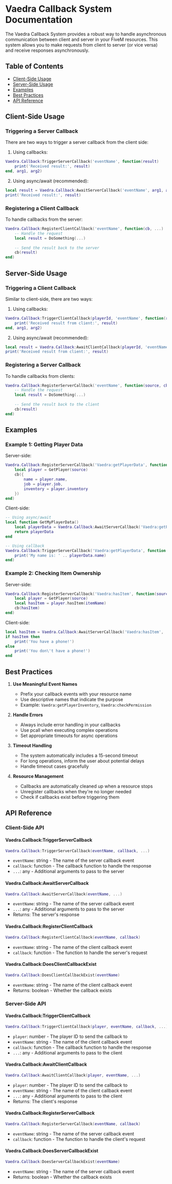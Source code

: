 # Vaedra Callback System Documentation

The Vaedra Callback System provides a robust way to handle asynchronous communication between client and server in your FiveM resources. This system allows you to make requests from client to server (or vice versa) and receive responses asynchronously.

## Table of Contents
- [Client-Side Usage](#client-side-usage)
- [Server-Side Usage](#server-side-usage)
- [Examples](#examples)
- [Best Practices](#best-practices)
- [API Reference](#api-reference)

## Client-Side Usage

### Triggering a Server Callback
There are two ways to trigger a server callback from the client side:

1. Using callbacks:
```lua
Vaedra.Callback:TriggerServerCallback('eventName', function(result)
    print('Received result:', result)
end, arg1, arg2)
```

2. Using async/await (recommended):
```lua
local result = Vaedra.Callback:AwaitServerCallback('eventName', arg1, arg2)
print('Received result:', result)
```

### Registering a Client Callback
To handle callbacks from the server:
```lua
Vaedra.Callback:RegisterClientCallback('eventName', function(cb, ...)
    -- Handle the request
    local result = DoSomething(...)
    
    -- Send the result back to the server
    cb(result)
end)
```

## Server-Side Usage

### Triggering a Client Callback
Similar to client-side, there are two ways:

1. Using callbacks:
```lua
Vaedra.Callback:TriggerClientCallback(playerId, 'eventName', function(result)
    print('Received result from client:', result)
end, arg1, arg2)
```

2. Using async/await (recommended):
```lua
local result = Vaedra.Callback:AwaitClientCallback(playerId, 'eventName', arg1, arg2)
print('Received result from client:', result)
```

### Registering a Server Callback
To handle callbacks from clients:
```lua
Vaedra.Callback:RegisterServerCallback('eventName', function(source, cb, ...)
    -- Handle the request
    local result = DoSomething(...)
    
    -- Send the result back to the client
    cb(result)
end)
```

## Examples

### Example 1: Getting Player Data
Server-side:
```lua
Vaedra.Callback:RegisterServerCallback('Vaedra:getPlayerData', function(source, cb)
    local player = GetPlayer(source)
    cb({
        name = player.name,
        job = player.job,
        inventory = player.inventory
    })
end)
```

Client-side:
```lua
-- Using async/await
local function GetMyPlayerData()
    local playerData = Vaedra.Callback:AwaitServerCallback('Vaedra:getPlayerData')
    return playerData
end

-- Using callback
Vaedra.Callback:TriggerServerCallback('Vaedra:getPlayerData', function(playerData)
    print('My name is: ' .. playerData.name)
end)
```

### Example 2: Checking Item Ownership
Server-side:
```lua
Vaedra.Callback:RegisterServerCallback('Vaedra:hasItem', function(source, cb, itemName)
    local player = GetPlayer(source)
    local hasItem = player.hasItem(itemName)
    cb(hasItem)
end)
```

Client-side:
```lua
local hasItem = Vaedra.Callback:AwaitServerCallback('Vaedra:hasItem', 'phone')
if hasItem then
    print('You have a phone!')
else
    print('You don\'t have a phone!')
end
```

## Best Practices

1. **Use Meaningful Event Names**
   - Prefix your callback events with your resource name
   - Use descriptive names that indicate the purpose
   - Example: `Vaedra:getPlayerInventory`, `Vaedra:checkPermission`

2. **Handle Errors**
   - Always include error handling in your callbacks
   - Use pcall when executing complex operations
   - Set appropriate timeouts for async operations

3. **Timeout Handling**
   - The system automatically includes a 15-second timeout
   - For long operations, inform the user about potential delays
   - Handle timeout cases gracefully

4. **Resource Management**
   - Callbacks are automatically cleaned up when a resource stops
   - Unregister callbacks when they're no longer needed
   - Check if callbacks exist before triggering them

## API Reference

### Client-Side API

#### Vaedra.Callback:TriggerServerCallback
```lua
Vaedra.Callback:TriggerServerCallback(eventName, callback, ...)
```
- `eventName`: string - The name of the server callback event
- `callback`: function - The callback function to handle the response
- `...`: any - Additional arguments to pass to the server

#### Vaedra.Callback:AwaitServerCallback
```lua
Vaedra.Callback:AwaitServerCallback(eventName, ...)
```
- `eventName`: string - The name of the server callback event
- `...`: any - Additional arguments to pass to the server
- Returns: The server's response

#### Vaedra.Callback:RegisterClientCallback
```lua
Vaedra.Callback:RegisterClientCallback(eventName, callback)
```
- `eventName`: string - The name of the client callback event
- `callback`: function - The function to handle the server's request

#### Vaedra.Callback:DoesClientCallbackExist
```lua
Vaedra.Callback:DoesClientCallbackExist(eventName)
```
- `eventName`: string - The name of the client callback event
- Returns: boolean - Whether the callback exists

### Server-Side API

#### Vaedra.Callback:TriggerClientCallback
```lua
Vaedra.Callback:TriggerClientCallback(player, eventName, callback, ...)
```
- `player`: number - The player ID to send the callback to
- `eventName`: string - The name of the client callback event
- `callback`: function - The callback function to handle the response
- `...`: any - Additional arguments to pass to the client

#### Vaedra.Callback:AwaitClientCallback
```lua
Vaedra.Callback:AwaitClientCallback(player, eventName, ...)
```
- `player`: number - The player ID to send the callback to
- `eventName`: string - The name of the client callback event
- `...`: any - Additional arguments to pass to the client
- Returns: The client's response

#### Vaedra.Callback:RegisterServerCallback
```lua
Vaedra.Callback:RegisterServerCallback(eventName, callback)
```
- `eventName`: string - The name of the server callback event
- `callback`: function - The function to handle the client's request

#### Vaedra.Callback:DoesServerCallbackExist
```lua
Vaedra.Callback:DoesServerCallbackExist(eventName)
```
- `eventName`: string - The name of the server callback event
- Returns: boolean - Whether the callback exists
